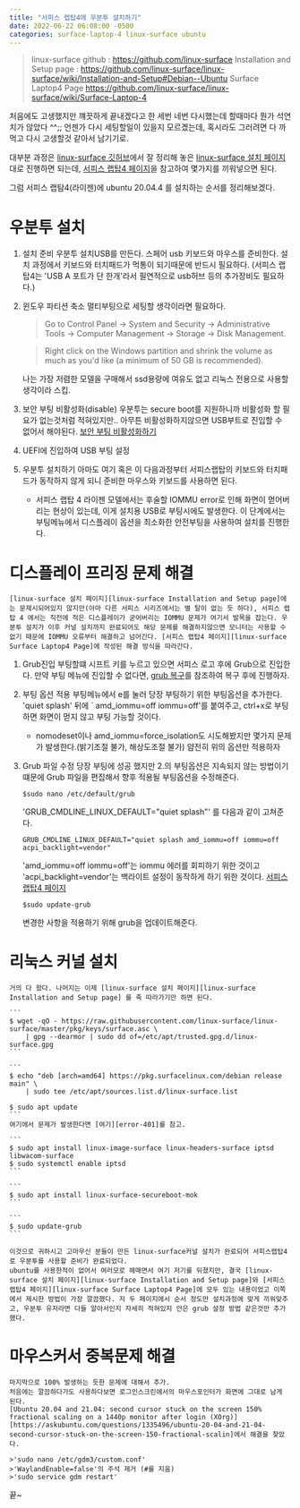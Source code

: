 ```yaml
---
title: "서피스 랩탑4에 우분투 설치하기"
date: 2022-06-22 06:08:00 -0500
categories: surface-laptop-4 linux-surface ubuntu
---
```

>linux-surface github : https://github.com/linux-surface
>Installation and Setup page : https://github.com/linux-surface/linux-surface/wiki/Installation-and-Setup#Debian--Ubuntu
>Surface Laptop4 Page https://github.com/linux-surface/linux-surface/wiki/Surface-Laptop-4

처음에도 고생했지만 꺠끗하게 끝내겠다고 한 세번 네번 다시했는데 할때마다 뭔가 석연치가 않았다 ^^;;
언젠가 다시 세팅할일이 있을지 모르곘는데, 혹시라도 그러려면 다 까먹고 다시 고생할것 같아서 남기기로.

대부분 과정은 [linux-surface 깃허브][linux-surface github]에서 잘 정리해 놓은 [linux-surface 설치 페이지][linux-surface Installation and Setup page] 대로 진행하면 되는데, [서피스 랩탑4 페이지][linux-surface Surface Laptop4 Page]을 참고하여 몇가지를 끼워넣으면 된다.

그럼 서피스 랩탐4(라이젠)에 ubuntu 20.04.4 를 설치하는 순서를 정리해보겠다.


# 우분투 설치

1. 설치 준비
    우분투 설치USB를 만든다.
    스페어 usb 키보드와 마우스를 준비한다. 설치 과정에서 키보드와 터치패드가 먹통이 되기때문에 반드시 필요하다.
    (서피스 랩탑4는 'USB A 포트가 단 한개'라서 필연적으로 usb허브 등의 추가장비도 필요하다.)

2. 윈도우 파티션 축소
    멀티부팅으로 세팅할 생각이라면 필요하다.

    >Go to Control Panel -> System and Security -> Administrative Tools -> Computer Management -> Storage -> Disk Management.

    >Right click on the Windows partition and shrink the volume as much as you'd like (a minimum of 50 GB is recommended).

    나는 가장 저렴한 모델을 구매해서 ssd용량에 여유도 없고 리눅스 전용으로 사용할 생각이라 스킵.

3. 보안 부팅 비활성화(disable)
    우분투는 secure boot를 지원하니까 비활성화 할 필요가 없는것처럼 적혀있지만..
    아무튼 비활성화하지않으면 USB부트로 진입할 수 없어서 해야된다. 
    [보안 부팅 비활성화하기][disable secure boot]

4. UEFI에 진입하여 USB 부팅 설정 

5. 우분투 설치하기
    아마도 여기 혹은 이 다음과정부터 서피스랩탑의 키보드와 터치패드가 동작하지 않게 되니 준비한 마우스와 키보드를 사용하면 된다.
    - 서피스 랩탑 4 라이젠 모델에서는 후술할 IOMMU error로 인해 화면이 먿어버리는 현상이 있는데, 이게 설치용 USB로 부팅시에도 발생한다. 이 단계에서는 부팅메뉴에서 디스플레이 옵션을 최소화한 안전부팅을 사용하여 설치를 진행한다.


# 디스플레이 프리징 문제 해결

    [linux-surface 설치 페이지][linux-surface Installation and Setup page]에는 문제시되어있지 않지만(아마 다른 서피스 시리즈에서는 별 탈이 없는 듯 하다), 서피스 랩탑 4 에서는 직전에 적은 디스플레이가 굳어버리는 IOMMU 문제가 여기서 발목을 잡는다. 우분투 설치가 이후 커널 설치까지 완료되어도 해당 문제를 해결하지않으면 모니터는 사용할 수 없기 때문에 IOMMU 오류부터 해결하고 넘어간다. [서피스 랩탑4 페이지][linux-surface Surface Laptop4 Page]에 작성된 해결 방식을 따라간다.

1. Grub진입
    부팅할떄 시프트 키를 누르고 있으면 서피스 로고 후에 Grub으로 진입한다.
    만약 부팅 메뉴에 진입할 수 없다면, [grub 복구][restore-grub]를 참조하여 복구 후에 진행하자.

2. 부팅 옵션 적용
    부팅메뉴에서 e를 눌러 당장 부팅하기 위한 부팅옵션을 추가한다.
    'quiet splash' 뒤에 ` amd_iommu=off iommu=off'를 붙여주고, ctrl+x로 부팅하면 화면이 먿지 않고 부팅 가능할 것이다.
    * nomodeset이나  amd_iommu=force_isolation도 시도해봤지만 몇가지 문제가 발생한다.(밝기조절 불가, 해상도조절 불가) 얌전히 위의 옵션만 적용하자

3. Grub 파일 수정
    당장 부팅에 성공 했지만 2.의 부팅옵션은 지속되지 않는 방법이기떄문에 Grub 파일을 편집해서 향후 적용될 부팅옵션을 수정해준다.

    ```
    $sudo nano /etc/default/grub
    ```

    'GRUB_CMDLINE_LINUX_DEFAULT="quiet splash"' 를 다음과 같이 고쳐준다.

    ```
    GRUB_CMDLINE_LINUX_DEFAULT="quiet splash amd_iommu=off iommu=off acpi_backlight=vendor"
    ```

    'amd_iommu=off iommu=off'는 iommu 에러를 회피하기 위한 것이고
    'acpi_backlight=vendor'는 백라이트 설정이 동작하게 하기 위한 것이다. [서피스랩탑4 페이지][linux-surface Surface Laptop4 Page]

    ```
    $sudo update-grub
    ```
    변경한 사항을 적용하기 위해 grub을 업데이트해준다.


# 리눅스 커널 설치

    거의 다 왔다. 나머지는 이제 [linux-surface 설치 페이지][linux-surface Installation and Setup page] 를 죽 따라가기만 하면 된다.

    ```
    $ wget -qO - https://raw.githubusercontent.com/linux-surface/linux-surface/master/pkg/keys/surface.asc \
        | gpg --dearmor | sudo dd of=/etc/apt/trusted.gpg.d/linux-surface.gpg
    ```

    ```
    $ echo "deb [arch=amd64] https://pkg.surfacelinux.com/debian release main" \
        | sudo tee /etc/apt/sources.list.d/linux-surface.list

    $ sudo apt update
    ```
    여기에서 문제가 발생한다면 [여기][error-401]를 참고.

    ```
    $ sudo apt install linux-image-surface linux-headers-surface iptsd libwacom-surface
    $ sudo systemctl enable iptsd
    ```

    ```
    $ sudo apt install linux-surface-secureboot-mok
    ```

    ```
    $ sudo update-grub
    ```

    이것으로 귀하시고 고마우신 분들이 만든 linux-surface커널 설치가 완료되어 서피스랩탑4로 우분투를 사용할 준비가 완료되었다.
    ubuntu를 사용한적이 없어서 여러모로 헤매면서 여기 저기를 뒤졌지만, 결국 [linux-surface 설치 페이지][linux-surface Installation and Setup page]와 [서피스 랩탑4 페이지][linux-surface Surface Laptop4 Page]에 모두 있는 내용이었고 이쪽에서 제시한 방법이 가장 깔끔했다. 저 두 페이지에서 순서 정도만 설치과정에 맞게 끼워맞추고, 우분투 유저라면 다들 알아서인지 자세히 적혀있지 안은 grub 설정 방법 같은것만 추가했다.


# 마우스커서 중복문제 해결

    마지막으로 100% 발생하는 듯한 문제에 대해서 추가.
    처음에는 깔끔하다가도 사용하다보면 로그인스크린에서의 마우스포인터가 화면에 그대로 남게 된다.
    [Ubuntu 20.04 and 21.04: second cursor stuck on the screen 150% fractional scaling on a 1440p monitor after login (XOrg)][https://askubuntu.com/questions/1335496/ubuntu-20-04-and-21-04-second-cursor-stuck-on-the-screen-150-fractional-scalin]에서 해결을 찾았다.

    >'sudo nano /etc/gdm3/custom.conf'
    >'WaylandEnable=false'의 주석 제거 (#를 지움)
    >'sudo service gdm restart'

끝~

[linux-surface github]: https://github.com/linux-surface
[linux-surface Installation and Setup page]:   https://github.com/jekyll/jekyll
[restore-grub]: [https://gomsik.tistory.com/m/44]
[linux-surface Surface Laptop4 Page]: https://github.com/linux-surface/linux-surface/wiki/Surface-Laptop-4
[disable secure boot]: [https://surfacetip.com/disable-secure-boot-surface-laptop-4/]
[error-401]: [https://github.com/linux-surface/linux-surface/wiki/Known-Issues-and-FAQ#apt-update-fails-on-ubuntudebian-based-distributions-with-error-401-unauthorized]
